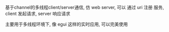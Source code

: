 基于channel的多线程client/server通信, 仿 web server, 可以 通过 uri 注册 服务, client 发起请求, server 响应请求

主要用于多线程环境下, 像 egui 这样的实时应用, 可以完美使用